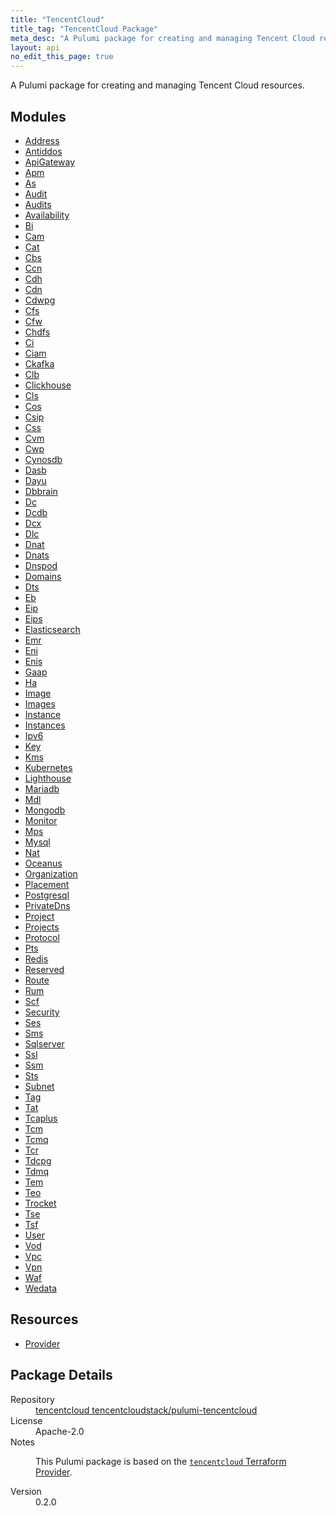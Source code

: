 ```yaml
---
title: "TencentCloud"
title_tag: "TencentCloud Package"
meta_desc: "A Pulumi package for creating and managing Tencent Cloud resources."
layout: api
no_edit_this_page: true
---
```


<!-- WARNING: this file was generated by Pulumi Docs Generator. -->
<!-- Do not edit by hand unless you're certain you know what you are doing! -->

A Pulumi package for creating and managing Tencent Cloud resources.

<h2 id="modules">Modules</h2>
<ul class="api">
    <li><a href="Address/" title="Address"><span class="api-symbol api-symbol--module"></span>Address</a></li>
    <li><a href="Antiddos/" title="Antiddos"><span class="api-symbol api-symbol--module"></span>Antiddos</a></li>
    <li><a href="ApiGateway/" title="ApiGateway"><span class="api-symbol api-symbol--module"></span>ApiGateway</a></li>
    <li><a href="Apm/" title="Apm"><span class="api-symbol api-symbol--module"></span>Apm</a></li>
    <li><a href="As/" title="As"><span class="api-symbol api-symbol--module"></span>As</a></li>
    <li><a href="Audit/" title="Audit"><span class="api-symbol api-symbol--module"></span>Audit</a></li>
    <li><a href="Audits/" title="Audits"><span class="api-symbol api-symbol--module"></span>Audits</a></li>
    <li><a href="Availability/" title="Availability"><span class="api-symbol api-symbol--module"></span>Availability</a></li>
    <li><a href="Bi/" title="Bi"><span class="api-symbol api-symbol--module"></span>Bi</a></li>
    <li><a href="Cam/" title="Cam"><span class="api-symbol api-symbol--module"></span>Cam</a></li>
    <li><a href="Cat/" title="Cat"><span class="api-symbol api-symbol--module"></span>Cat</a></li>
    <li><a href="Cbs/" title="Cbs"><span class="api-symbol api-symbol--module"></span>Cbs</a></li>
    <li><a href="Ccn/" title="Ccn"><span class="api-symbol api-symbol--module"></span>Ccn</a></li>
    <li><a href="Cdh/" title="Cdh"><span class="api-symbol api-symbol--module"></span>Cdh</a></li>
    <li><a href="Cdn/" title="Cdn"><span class="api-symbol api-symbol--module"></span>Cdn</a></li>
    <li><a href="Cdwpg/" title="Cdwpg"><span class="api-symbol api-symbol--module"></span>Cdwpg</a></li>
    <li><a href="Cfs/" title="Cfs"><span class="api-symbol api-symbol--module"></span>Cfs</a></li>
    <li><a href="Cfw/" title="Cfw"><span class="api-symbol api-symbol--module"></span>Cfw</a></li>
    <li><a href="Chdfs/" title="Chdfs"><span class="api-symbol api-symbol--module"></span>Chdfs</a></li>
    <li><a href="Ci/" title="Ci"><span class="api-symbol api-symbol--module"></span>Ci</a></li>
    <li><a href="Ciam/" title="Ciam"><span class="api-symbol api-symbol--module"></span>Ciam</a></li>
    <li><a href="Ckafka/" title="Ckafka"><span class="api-symbol api-symbol--module"></span>Ckafka</a></li>
    <li><a href="Clb/" title="Clb"><span class="api-symbol api-symbol--module"></span>Clb</a></li>
    <li><a href="Clickhouse/" title="Clickhouse"><span class="api-symbol api-symbol--module"></span>Clickhouse</a></li>
    <li><a href="Cls/" title="Cls"><span class="api-symbol api-symbol--module"></span>Cls</a></li>
    <li><a href="Cos/" title="Cos"><span class="api-symbol api-symbol--module"></span>Cos</a></li>
    <li><a href="Csip/" title="Csip"><span class="api-symbol api-symbol--module"></span>Csip</a></li>
    <li><a href="css/" title="Css"><span class="api-symbol api-symbol--module"></span>Css</a></li>
    <li><a href="cvm/" title="Cvm"><span class="api-symbol api-symbol--module"></span>Cvm</a></li>
    <li><a href="cwp/" title="Cwp"><span class="api-symbol api-symbol--module"></span>Cwp</a></li>
    <li><a href="cynosdb/" title="Cynosdb"><span class="api-symbol api-symbol--module"></span>Cynosdb</a></li>
    <li><a href="dasb/" title="Dasb"><span class="api-symbol api-symbol--module"></span>Dasb</a></li>
    <li><a href="dayu/" title="Dayu"><span class="api-symbol api-symbol--module"></span>Dayu</a></li>
    <li><a href="dbbrain/" title="Dbbrain"><span class="api-symbol api-symbol--module"></span>Dbbrain</a></li>
    <li><a href="dc/" title="Dc"><span class="api-symbol api-symbol--module"></span>Dc</a></li>
    <li><a href="dcdb/" title="Dcdb"><span class="api-symbol api-symbol--module"></span>Dcdb</a></li>
    <li><a href="dcx/" title="Dcx"><span class="api-symbol api-symbol--module"></span>Dcx</a></li>
    <li><a href="dlc/" title="Dlc"><span class="api-symbol api-symbol--module"></span>Dlc</a></li>
    <li><a href="dnat/" title="Dnat"><span class="api-symbol api-symbol--module"></span>Dnat</a></li>
    <li><a href="dnats/" title="Dnats"><span class="api-symbol api-symbol--module"></span>Dnats</a></li>
    <li><a href="dnspod/" title="Dnspod"><span class="api-symbol api-symbol--module"></span>Dnspod</a></li>
    <li><a href="domains/" title="Domains"><span class="api-symbol api-symbol--module"></span>Domains</a></li>
    <li><a href="dts/" title="Dts"><span class="api-symbol api-symbol--module"></span>Dts</a></li>
    <li><a href="eb/" title="Eb"><span class="api-symbol api-symbol--module"></span>Eb</a></li>
    <li><a href="eip/" title="Eip"><span class="api-symbol api-symbol--module"></span>Eip</a></li>
    <li><a href="eips/" title="Eips"><span class="api-symbol api-symbol--module"></span>Eips</a></li>
    <li><a href="elasticsearch/" title="Elasticsearch"><span class="api-symbol api-symbol--module"></span>Elasticsearch</a></li>
    <li><a href="emr/" title="Emr"><span class="api-symbol api-symbol--module"></span>Emr</a></li>
    <li><a href="eni/" title="Eni"><span class="api-symbol api-symbol--module"></span>Eni</a></li>
    <li><a href="enis/" title="Enis"><span class="api-symbol api-symbol--module"></span>Enis</a></li>
    <li><a href="gaap/" title="Gaap"><span class="api-symbol api-symbol--module"></span>Gaap</a></li>
    <li><a href="ha/" title="Ha"><span class="api-symbol api-symbol--module"></span>Ha</a></li>
    <li><a href="image/" title="Image"><span class="api-symbol api-symbol--module"></span>Image</a></li>
    <li><a href="images/" title="Images"><span class="api-symbol api-symbol--module"></span>Images</a></li>
    <li><a href="instance/" title="Instance"><span class="api-symbol api-symbol--module"></span>Instance</a></li>
    <li><a href="instances/" title="Instances"><span class="api-symbol api-symbol--module"></span>Instances</a></li>
    <li><a href="ipv6/" title="Ipv6"><span class="api-symbol api-symbol--module"></span>Ipv6</a></li>
    <li><a href="key/" title="Key"><span class="api-symbol api-symbol--module"></span>Key</a></li>
    <li><a href="kms/" title="Kms"><span class="api-symbol api-symbol--module"></span>Kms</a></li>
    <li><a href="kubernetes/" title="Kubernetes"><span class="api-symbol api-symbol--module"></span>Kubernetes</a></li>
    <li><a href="lighthouse/" title="Lighthouse"><span class="api-symbol api-symbol--module"></span>Lighthouse</a></li>
    <li><a href="mariadb/" title="Mariadb"><span class="api-symbol api-symbol--module"></span>Mariadb</a></li>
    <li><a href="mdl/" title="Mdl"><span class="api-symbol api-symbol--module"></span>Mdl</a></li>
    <li><a href="mongodb/" title="Mongodb"><span class="api-symbol api-symbol--module"></span>Mongodb</a></li>
    <li><a href="monitor/" title="Monitor"><span class="api-symbol api-symbol--module"></span>Monitor</a></li>
    <li><a href="mps/" title="Mps"><span class="api-symbol api-symbol--module"></span>Mps</a></li>
    <li><a href="mysql/" title="Mysql"><span class="api-symbol api-symbol--module"></span>Mysql</a></li>
    <li><a href="nat/" title="Nat"><span class="api-symbol api-symbol--module"></span>Nat</a></li>
    <li><a href="oceanus/" title="Oceanus"><span class="api-symbol api-symbol--module"></span>Oceanus</a></li>
    <li><a href="organization/" title="Organization"><span class="api-symbol api-symbol--module"></span>Organization</a></li>
    <li><a href="placement/" title="Placement"><span class="api-symbol api-symbol--module"></span>Placement</a></li>
    <li><a href="postgresql/" title="Postgresql"><span class="api-symbol api-symbol--module"></span>Postgresql</a></li>
    <li><a href="privatedns/" title="PrivateDns"><span class="api-symbol api-symbol--module"></span>PrivateDns</a></li>
    <li><a href="project/" title="Project"><span class="api-symbol api-symbol--module"></span>Project</a></li>
    <li><a href="projects/" title="Projects"><span class="api-symbol api-symbol--module"></span>Projects</a></li>
    <li><a href="protocol/" title="Protocol"><span class="api-symbol api-symbol--module"></span>Protocol</a></li>
    <li><a href="pts/" title="Pts"><span class="api-symbol api-symbol--module"></span>Pts</a></li>
    <li><a href="redis/" title="Redis"><span class="api-symbol api-symbol--module"></span>Redis</a></li>
    <li><a href="reserved/" title="Reserved"><span class="api-symbol api-symbol--module"></span>Reserved</a></li>
    <li><a href="route/" title="Route"><span class="api-symbol api-symbol--module"></span>Route</a></li>
    <li><a href="rum/" title="Rum"><span class="api-symbol api-symbol--module"></span>Rum</a></li>
    <li><a href="scf/" title="Scf"><span class="api-symbol api-symbol--module"></span>Scf</a></li>
    <li><a href="security/" title="Security"><span class="api-symbol api-symbol--module"></span>Security</a></li>
    <li><a href="ses/" title="Ses"><span class="api-symbol api-symbol--module"></span>Ses</a></li>
    <li><a href="sms/" title="Sms"><span class="api-symbol api-symbol--module"></span>Sms</a></li>
    <li><a href="sqlserver/" title="Sqlserver"><span class="api-symbol api-symbol--module"></span>Sqlserver</a></li>
    <li><a href="ssl/" title="Ssl"><span class="api-symbol api-symbol--module"></span>Ssl</a></li>
    <li><a href="ssm/" title="Ssm"><span class="api-symbol api-symbol--module"></span>Ssm</a></li>
    <li><a href="sts/" title="Sts"><span class="api-symbol api-symbol--module"></span>Sts</a></li>
    <li><a href="subnet/" title="Subnet"><span class="api-symbol api-symbol--module"></span>Subnet</a></li>
    <li><a href="tag/" title="Tag"><span class="api-symbol api-symbol--module"></span>Tag</a></li>
    <li><a href="tat/" title="Tat"><span class="api-symbol api-symbol--module"></span>Tat</a></li>
    <li><a href="tcaplus/" title="Tcaplus"><span class="api-symbol api-symbol--module"></span>Tcaplus</a></li>
    <li><a href="tcm/" title="Tcm"><span class="api-symbol api-symbol--module"></span>Tcm</a></li>
    <li><a href="tcmq/" title="Tcmq"><span class="api-symbol api-symbol--module"></span>Tcmq</a></li>
    <li><a href="tcr/" title="Tcr"><span class="api-symbol api-symbol--module"></span>Tcr</a></li>
    <li><a href="tdcpg/" title="Tdcpg"><span class="api-symbol api-symbol--module"></span>Tdcpg</a></li>
    <li><a href="tdmq/" title="Tdmq"><span class="api-symbol api-symbol--module"></span>Tdmq</a></li>
    <li><a href="tem/" title="Tem"><span class="api-symbol api-symbol--module"></span>Tem</a></li>
    <li><a href="teo/" title="Teo"><span class="api-symbol api-symbol--module"></span>Teo</a></li>
    <li><a href="trocket/" title="Trocket"><span class="api-symbol api-symbol--module"></span>Trocket</a></li>
    <li><a href="tse/" title="Tse"><span class="api-symbol api-symbol--module"></span>Tse</a></li>
    <li><a href="tsf/" title="Tsf"><span class="api-symbol api-symbol--module"></span>Tsf</a></li>
    <li><a href="user/" title="User"><span class="api-symbol api-symbol--module"></span>User</a></li>
    <li><a href="vod/" title="Vod"><span class="api-symbol api-symbol--module"></span>Vod</a></li>
    <li><a href="vpc/" title="Vpc"><span class="api-symbol api-symbol--module"></span>Vpc</a></li>
    <li><a href="vpn/" title="Vpn"><span class="api-symbol api-symbol--module"></span>Vpn</a></li>
    <li><a href="waf/" title="Waf"><span class="api-symbol api-symbol--module"></span>Waf</a></li>
    <li><a href="wedata/" title="Wedata"><span class="api-symbol api-symbol--module"></span>Wedata</a></li>
</ul>

<h2 id="resources">Resources</h2>
<ul class="api">
    <li><a href="provider/" title="Provider"><span class="api-symbol api-symbol--resource"></span>Provider</a></li>
</ul>

<h2 id="package-details">Package Details</h2>
<dl class="package-details">
	<dt>Repository</dt>
	<dd><a href="https://github.com/tencentcloudstack/pulumi-tencentcloud">tencentcloud tencentcloudstack/pulumi-tencentcloud</a></dd>
	<dt>License</dt>
	<dd>Apache-2.0</dd>
	<dt>Notes</dt>
	<dd><p>This Pulumi package is based on the <a href="https://github.com/tencentcloudstack/terraform-provider-tencentcloud"><code>tencentcloud</code> Terraform Provider</a>.</p>
</dd>
	<dt>Version</dt>
	<dd>0.2.0</dd>
</dl>

